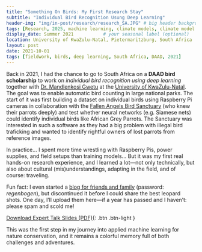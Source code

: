 ```yaml
---
title: "Something On Birds: My First Research Stay"
subtitle: "Individual Bird Recognition Usung Deep Learning"
header-img: "img/in-post/research/research_SA.JPG" # big header background
tags: [Research, 2025, machine learning, climate models, climate model emulation, datasets]                   # feeds the bottom 'featured tags' include
display_date: Summer 2021           # your seasonal label (optional)
location: University of KwaZulu-Natal, Pietermaritzburg, South Africa               # if you want to show it in meta (see step 3)
layout: post
date: 2021-10-01
tags: [fieldwork, birds, deep learning, South Africa, DAAD, 2021]
---
```


Back in 2021, I had the chance to go to South Africa on a **DAAD bird scholarship** to work on *individual bird recognition using deep learning* together with [Dr. Mandlenkosi Gwetu](https://ie-datascience.sun.ac.za/staff/#Prof-Mandla-V-Gwetu) at the [University of KwaZulu-Natal]((https://ukzn.ac.za/)). The goal was to enable automatic bird counting in large national parks. The start of it was first building a dataset on individual birds using Raspberry Pi cameras in collaboration with the [Fallen Angels Bird Sanctuary](https://www.instagram.com/fallenangelsbirdsanctuary/) (who knew their parrots deeply) and test whether neural networks (e.g. Siamese nets) could identify individual birds like African Grey Parrots.  The Sanctuary was interested in such a software as they had a big problem with illegal bird traficking and wanted to identify rightful owners of lost parrots from reference images.

In practice… I spent more time wrestling with Raspberry Pis, power supplies, and field setups than training models... But it was my first real hands-on research experience, and I learned a lot—not only technically, but also about cultural (mis)understandings, adapting in the field, and of course: traveling.  

Fun fact: I even started a [blog for friends and family](https://rainbow-wings.jimdofree.com/) (password: *regenbogen*), but discontinued it before I could share the best leopard shots. One day, I’ll upload them here—if a year has passed and I haven’t: please spam and scold me!  


[Download Expert Talk Slides (PDF)](/assets/BA_final_signed.pdf){: .btn .btn-light }

This was the first step in my journey into applied machine learning for nature conservation, and it remains a colorful memory full of both challenges and adventures.  
